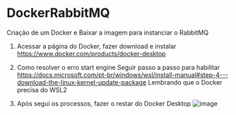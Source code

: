 # DockerRabbitMQ

Criação de um Docker e Baixar a imagem para instanciar o RabbitMQ

1) Acessar a página do Docker, fazer download e instalar
https://www.docker.com/products/docker-desktop

2) Como resolver o erro start engine
Seguir passo a passo para habilitar
https://docs.microsoft.com/pt-br/windows/wsl/install-manual#step-4---download-the-linux-kernel-update-package
Lembrando que o Docker precisa do WSL2

3) Após segui os processos, fazer o restar do Docker Desktop
![image](https://user-images.githubusercontent.com/41928681/146240721-8225dfb8-c090-411e-856d-9704f97f9cbb.png)



